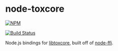 node-toxcore
============

[![NPM](https://nodei.co/npm/toxcore.png)](https://nodei.co/npm/toxcore/)

[![Build Status](https://secure.travis-ci.org/saneki/node-toxcore.png)](http://travis-ci.org/saneki/node-toxcore)

Node.js bindings for [libtoxcore], built off of [node-ffi].

[libtoxcore]:https://github.com/irungentoo/toxcore
[node-ffi]:https://github.com/node-ffi/node-ffi
